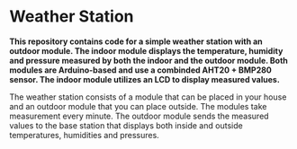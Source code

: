# Weather Station

**This repository contains code for a simple weather station with an outdoor module. The indoor module displays the temperature, humidity and pressure measured by both the indoor and the outdoor module. Both modules are Arduino-based and use a combinded AHT20 + BMP280 sensor. The indoor module utilizes an LCD to display measured values.**

The weather station consists of a module that can be placed in your house and an outdoor module that you can place outside. The modules take measurement every minute. The outdoor module sends the measured values to the base station that displays both inside and outside temperatures, humidities and pressures.
